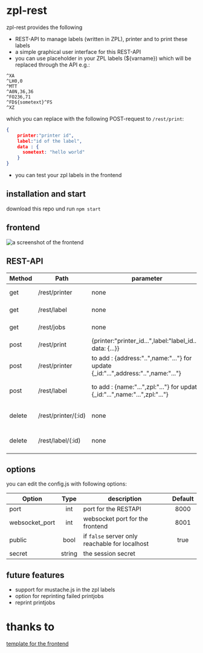 # zpl-rest
zpl-rest provides the following
- REST-API to manage labels (written in ZPL), printer and to print these labels
- a simple graphical user interface for this REST-API
- you can use placeholder in your ZPL labels (${varname}) which will be replaced through the API e.g.:
```ZPL
^XA
^LH0,0
^MTT
^A0N,36,36
^FO236,71
^FD${sometext}^FS
^XZ
```

which you can replace with the following POST-request to `/rest/print`:
```JSON
{
    printer:"printer id",
    label:"id of the label",
    data : {
      sometext: "hello world"
    }
}
```
- you can test your zpl labels in the frontend

## installation and start

download this repo und run `npm start`

## frontend
![a screenshot of the frontend](https://github.com/mrothenbuecher/zpl-rest/raw/master/img/screenshot.png "screenshot")

## REST-API

| Method              | Path                | parameter                                                                           | description                         |
| ------------------- | ------------------- | ----------------------------------------------------------------------------------- | ----------------------------------- |
| get                 | /rest/printer       | none                                                                                | list of all printers                |
| get                 | /rest/label         | none                                                                                | list of all labels                  |
| get                 | /rest/jobs          | none                                                                                | list of all printjobs               |
| post                | /rest/print         | {printer:"printer_id...",label:"label_id...", data: {...}}                          | actual print                        |
| post                | /rest/printer       | to add : {address:"..",name:"..."} for update {_id:"...",address:"..",name:"..."}   | add or update a printer             |
| post                | /rest/label         | to add : {name:"...",zpl:"..."} for update {_id:"...",name:"...",zpl:"..."}         | add or update a label               |
| delete              | /rest/printer/(:id) | none                                                                                | removes a printer with the given id |
| delete              | /rest/label/(:id)   | none                                                                                | removes a label with the given id   |

## options
you can edit the config.js with following options:

| Option              | Type          | description                                    |  Default  |
| ------------------- |:-------------:| ---------------------------------------------- | :-------: |
| port                | int           | port for the RESTAPI                           |    8000   |
| websocket_port      | int           | websocket port for the frontend                |    8001   |
| public              | bool          | if `false` server only reachable for localhost |     true  |
| secret              | string        | the session secret                             |           |

## future features
- support for mustache.js in the zpl labels
- option for reprinting failed printjobs
- reprint printjobs

# thanks to
[template for the frontend](https://startbootstrap.com/themes/sb-admin-2/)
